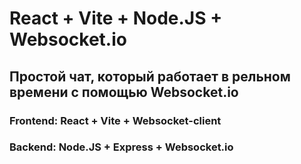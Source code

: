 # React + Vite + Node.JS + Websocket.io

## Простой чат, который работает в рельном времени с помощью Websocket.io

### Frontend: React + Vite + Websocket-client

### Backend: Node.JS + Express + Websocket.io


